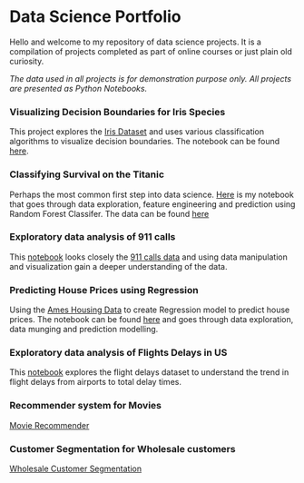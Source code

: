 # Data Science Portfolio

Hello and welcome to my repository of data science projects. It is a compilation of projects completed as part of online courses or just plain old curiosity. 

*The data used in all projects is for demonstration purpose only. All projects are presented as Python Notebooks.*

### Visualizing Decision Boundaries for Iris Species

This project explores the [Iris Dataset](http://archive.ics.uci.edu/ml/datasets/Iris?ref=datanews.io) and uses various classification algorithms to visualize decision boundaries. The notebook can be found [here](https://github.com/pallavishinde/Portfolio/blob/master/Iris%20Dataset/EDA%2C%20Decision%20Boundaries%20%26%20Prediction%20with%20Iris%20Species%20Dataset.ipynb). 

### Classifying Survival on the Titanic

Perhaps the most common first step into data science. [Here](https://github.com/pallavishinde/Portfolio/blob/master/Titanic%20Dataset/EDA%20%26%20Prediction%20-%20Titanic%20(score-0.80861)-%20FINAL%20EDIT.ipynb) is my notebook that goes through data exploration, feature engineering and prediction using Random Forest Classifer. The data can be found [here](https://www.kaggle.com/c/titanic/data)

### Exploratory data analysis of 911 calls

This [notebook](https://github.com/pallavishinde/Portfolio/blob/master/911%20Emergency%20Calls/911%20Calls%20Data%20Capstone%20Project%20.ipynb) looks closely the [911 calls data](https://www.kaggle.com/mchirico/montcoalert/data) and using data manipulation and visualization gain a deeper understanding of the data. 

### Predicting House Prices using Regression

Using the [Ames Housing Data](https://www.kaggle.com/c/house-prices-advanced-regression-techniques/data) to create Regression model to predict house prices. The notebook can be found [here](https://github.com/pallavishinde/Portfolio/blob/master/Boston%20Housing%20Dataset/Boston%20Housing%20Price%20Prediction%20(Stacked%20Regression).ipynb) and goes through data exploration, data munging and prediction modelling. 

### Exploratory data analysis of Flights Delays in US

This [notebook](https://github.com/pallavishinde/Portfolio/blob/master/Flights%20Delay%20Dataset/EDA%20%26%20Visualization%20-%20Flights%20Delay%20Dataset.ipynb) explores the flight delays dataset to understand the trend in flight delays from airports to total delay times. 

### Recommender system for Movies


[Movie Recommender](https://github.com/pallavishinde/Portfolio/blob/master/Movie%20Recommender/Movie%20Recommender%20System%20-%20Movie%20Lens%20Data.ipynb)

### Customer Segmentation for Wholesale customers

[Wholesale Customer Segmentation](https://github.com/pallavishinde/Portfolio/blob/master/Wholesale%20Customers%20Segmentation/Customer%20Segmentation%20-%20Wholesale%20Customers.ipynb)
